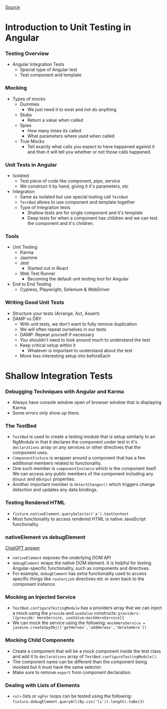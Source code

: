 [Source](https://app.pluralsight.com/library/courses/angular--unit-testing/table-of-contents)

# Introduction to Unit Testing in Angular

### Testing Overview
- Angular Integration Tests
	- Special type of Angular test
	- Test component and template

### Mocking
- Types of mocks
	- Dummies
		- We just need it to exist and not do anything
	- Stubs
		- Return a value when called
	- Spies
		- How many times its called
		- What parameters where used when called
	- True Mocks
		- Tell exactly what calls you expect to have happened against it and then it will tell you whether or not those calls happened.

### Unit Tests in Angular
- Isolated
	- Test piece of code like component, pipe, service
	- We construct it by hand, giving it it's parameters, etc
- Integration
	- Same as isolated but use special tooling call `TestBed`
	- `TestBed` allows to use component and template together
	- Type of Integration tests
		- Shallow tests are for single component and it's template
		- Deep tests for when a component has children and we can test the component and it's children.

### Tools
- Unit Testing
	- Karma
	- Jasmine
	- Jest
		- Started out in React
	- Web Test Runner
		- Becoming the default unit testing tool for Angular
- End to End Testing
	- Cypress, Playwright, Selenium & WebDriver

### Writing Good Unit Tests
- Structure your tests (Arrange, Act, Assert)
- DAMP vs DRY
	- With unit tests, we don't want to fully remove duplication
	- We will often repeat ourselves in our tests
	- DAMP: Repeat yourself if necessary
	- You shouldn't need to look around much to understand the test
	- Keep critical setup within it
		- Whatever is important to understand about the test
	- Move less interesting setup into beforeEach

# Shallow Integration Tests
### Debugging Techniques with Angular and Karma
- Always have console window open of browser window that is displaying Karma
- Some errors only show up there.

### The TestBed
- `TestBed` is used to create a testing module that is setup similarly to an NgModule in that it declares the component under test in it's `declarations` array on any services or other directives that the component uses.
- `ComponentFixture` is wrapper around a component that has a few additional members related to functionality.
- One such member is `componentInstance` which is the component itself. We can access any public members of the component including any `@Input` and `@Output` properties.
- Another important member is `detectChanges()` which triggers change detection and updates any data bindings.

### Testing Rendered HTML
- `fixture.nativeElement.querySelector('a').textContent`
- Most functionality to access rendered HTML is native JavaScript functionality.

### nativeElement vs debugElement
[ChatGPT answer](https://chatgpt.com/c/66ee0944-9140-8012-8614-d67be3a204e0)
- `nativeElement` exposes the underlying DOM API
- `debugElement` wraps the native DOM element. It is helpful for testing Angular-specific functionality, such as components and directives.
- For example, `debugElement` has extra functionality used to access specific things like `routerLink` directives etc or even back to the component instance.

### Mocking an Injected Service
- `TestBed.configureTestingModule` has a providers array that we can inject a mock using the `provide` and `useValue` constructs:
	`providers: [{provide: HeroService, useValue:mockHeroService}]`
- We can mock the service using the following:
		`mockHeroService = jasmine.createSpyObj(['getHeroes','addHereos','deleteHero'])`

### Mocking Child Components
- Create a component that will be a mock component inside the test class and add it to `declarations` array of `TestBed.configureTestingModule()`.
- The component name can be different than the component being mocked but it must have the same selector.
- Make sure to remove `export` from component declaration.

### Dealing with Lists of Elements
- `<ul>` lists or `ngFor` loops can be tested using the following:
	`fixture.debugElement.queryAll(By.css('li')).length).toBe(3)`